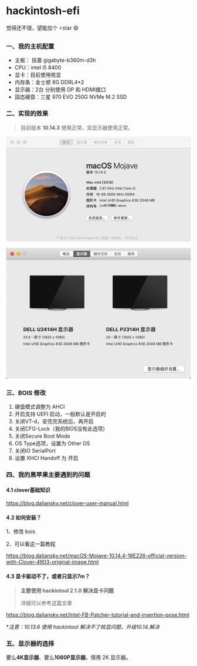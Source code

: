 # hackintosh-efi
觉得还不错，望能加个  :star:star  :smile:

### 一、我的主机配置

- 主板： 技嘉 gigabyte-b360m-d3h
- CPU：intel i5 8400
- 显卡：目前使用核显
- 内存条：金士顿 8G DDRL4*2
- 显示器：2台 分别使用 DP 和 HDMI接口
- 固态硬盘：三星 970 EVO 250G NVMe M.2 SSD

### 二、实现的效果

>目前版本 **10.14.3** 使用正常。双显示器使用正常。

![image-20190329145720215](./assets/image-20190329145720215.png)

![image-20190329145931423](./assets/image-20190329145931423.png)

### 三、BOIS 修改

1. 硬盘模式调整为 AHCI
2. 开启支持 UEFI 启动，一般默认是开启的
3. 关闭VT-d，安完完系统后，再开启
4. 关闭CFG-Lock（我的BIOS没有此选项）
5. 关闭Secure Boot Mode
6. OS Type选项，设置为 Other OS
7. 关闭IO SerialPort
8. 设置 XHCI Handoff 为 开启

### 四、我的黑苹果主要遇到的问题

#### 4.1 clover基础知识

<https://blog.daliansky.net/clover-user-manual.html>

#### 4.2 如何安装？

1、修改 bois 

2、可以看这一篇教程

<https://blog.daliansky.net/macOS-Mojave-10.14.4-18E226-official-version-with-Clover-4903-original-image.html>

#### 4.3 显卡驱动不了，或者只显示7m？

> **主要使用 hackintool 2.1.0 解决显卡问题**
>
> 详细可以参考这篇文章

<https://blog.daliansky.net/Intel-FB-Patcher-tutorial-and-insertion-pose.html>

**注意：10.13.6 使用 hackintool 解决不了核显问题，升级10.14.*解决** 


### 五、显示器的选择

要么**4K显示器**、要么**1080P显示器**。慎用 2K 显示器。

